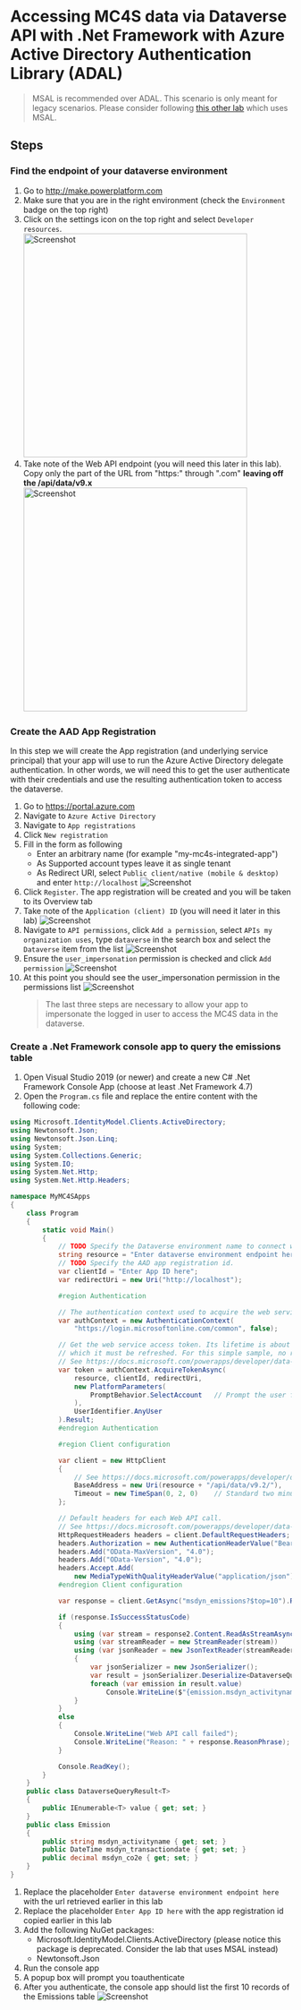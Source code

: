 # Accessing MC4S data via Dataverse API with .Net Framework with Azure Active Directory Authentication Library (ADAL)
> MSAL is recommended over ADAL. This scenario is only meant for legacy scenarios. Please consider following [this other lab](/Web%20API%20NET6-MSAL.md) which uses MSAL. 


## Steps
### Find the endpoint of your dataverse environment
1. Go to http://make.powerplatform.com
1. Make sure that you are in the right environment (check the `Environment` badge on the top right)
1. Click on the settings icon on the top right and select `Developer resources`.
    <br/><img alt="Screenshot" src="./assets/PowerApps%20Dev%20Settings.png" width="400" />
1. Take note of the Web API endpoint (you will need this later in this lab). Copy only the part of the URL from "https:" through ".com" **leaving off the /api/data/v9.x**
    <br/><img alt="Screenshot" src="./assets/PowerApps%20Dev%20Settings2.png" width="400" />

### Create the AAD App Registration
In this step we will create the App registration (and underlying service principal) that your app will use to run the Azure Active Directory delegate authentication. In other words, we will need this to get the user authenticate with their credentials and use the resulting authentication token to access the dataverse.
1. Go to https://portal.azure.com
1. Navigate to `Azure Active Directory`
1. Navigate to `App registrations`
1. Click `New registration`
1. Fill in the form as following
    - Enter an arbitrary name (for example "my-mc4s-integrated-app")
    - As Supported account types leave it as single tenant
    - As Redirect URI, select `Public client/native (mobile & desktop)` and enter `http://localhost`
    ![Screenshot](/assets/AppRegistration-MSAL-1.png)
1. Click `Register`. The app registration will be created and you will be taken to its Overview tab
1. Take note of the `Application (client) ID` (you will need it later in this lab)
    ![Screenshot](/assets/AppRegistration-MSAL-2.png)
1. Navigate to `API permissions`, click `Add a permission`, select `APIs my organization uses`, type `dataverse` in the search box and select the `Dataverse` item from the list
    ![Screenshot](/assets/AppRegistration-MSAL-APIPermission1.png)
1. Ensure the `user_impersonation` permission is checked and click `Add permission`
    ![Screenshot](/assets/AppRegistration-MSAL-APIPermission2.png)
1. At this point you should see the user_impersonation permission in the permissions list
    ![Screenshot](/assets/AppRegistration-MSAL-APIPermission3.png)
    > The last three steps are necessary to allow your app to impersonate the logged in user to access the MC4S data in the dataverse.

### Create a .Net Framework console app to query the emissions table
1. Open Visual Studio 2019 (or newer) and create a new C# .Net Framework Console App (choose at least .Net Framework 4.7)
2. Open the `Program.cs` file and replace the entire content with the following code:



```C#
using Microsoft.IdentityModel.Clients.ActiveDirectory;
using Newtonsoft.Json;
using Newtonsoft.Json.Linq;
using System;
using System.Collections.Generic;
using System.IO;
using System.Net.Http;
using System.Net.Http.Headers;

namespace MyMC4SApps
{
    class Program
    {
        static void Main()
        {
            // TODO Specify the Dataverse environment name to connect with.
            string resource = "Enter dataverse environment endpoint here";
            // TODO Specify the AAD app registration id.
            var clientId = "Enter App ID here";
            var redirectUri = new Uri("http://localhost");

            #region Authentication

            // The authentication context used to acquire the web service access token
            var authContext = new AuthenticationContext(
                "https://login.microsoftonline.com/common", false);

            // Get the web service access token. Its lifetime is about one hour after
            // which it must be refreshed. For this simple sample, no refresh is needed.
            // See https://docs.microsoft.com/powerapps/developer/data-platform/authenticate-oauth
            var token = authContext.AcquireTokenAsync(
                resource, clientId, redirectUri,
                new PlatformParameters(
                    PromptBehavior.SelectAccount   // Prompt the user for a logon account.
                ),
                UserIdentifier.AnyUser
            ).Result;
            #endregion Authentication

            #region Client configuration

            var client = new HttpClient
            {
                // See https://docs.microsoft.com/powerapps/developer/data-platform/webapi/compose-http-requests-handle-errors#web-api-url-and-versions
                BaseAddress = new Uri(resource + "/api/data/v9.2/"),
                Timeout = new TimeSpan(0, 2, 0)    // Standard two minute timeout on web service calls.
            };

            // Default headers for each Web API call.
            // See https://docs.microsoft.com/powerapps/developer/data-platform/webapi/compose-http-requests-handle-errors#http-headers
            HttpRequestHeaders headers = client.DefaultRequestHeaders;
            headers.Authorization = new AuthenticationHeaderValue("Bearer", token.AccessToken);
            headers.Add("OData-MaxVersion", "4.0");
            headers.Add("OData-Version", "4.0");
            headers.Accept.Add(
                new MediaTypeWithQualityHeaderValue("application/json"));
            #endregion Client configuration

            var response = client.GetAsync("msdyn_emissions?$top=10").Result;

            if (response.IsSuccessStatusCode)
            {
                using (var stream = response2.Content.ReadAsStreamAsync().Result)
                using (var streamReader = new StreamReader(stream))
                using (var jsonReader = new JsonTextReader(streamReader))
                { 
                    var jsonSerializer = new JsonSerializer();
                    var result = jsonSerializer.Deserialize<DataverseQueryResult<Emission>>(jsonReader);
                    foreach (var emission in result.value)
                        Console.WriteLine($"{emission.msdyn_activityname} activity on {emission.msdyn_transactiondate} emitted {emission.msdyn_co2e} CO2 Equivalent");
                }
            }
            else
            {
                Console.WriteLine("Web API call failed");
                Console.WriteLine("Reason: " + response.ReasonPhrase);
            }

            Console.ReadKey();
        }
    }
    public class DataverseQueryResult<T>
    {
        public IEnumerable<T> value { get; set; }
    }
    public class Emission
    {
        public string msdyn_activityname { get; set; }
        public DateTime msdyn_transactiondate { get; set; }
        public decimal msdyn_co2e { get; set; }
    }
}

```
1. Replace the placeholder `Enter dataverse environment endpoint here` with the url retrieved earlier in this lab
1. Replace the placeholder `Enter App ID here` with the app registration id copied earlier in this lab
1. Add the following NuGet packages:
    - Microsoft.IdentityModel.Clients.ActiveDirectory (please notice this package is deprecated. Consider the lab that uses MSAL instead)
    - Newtonsoft.Json
1. Run the console app
1. A popup box will prompt you toauthenticate
1. After you authenticate, the console app should list the first 10 records of the Emissions table
    ![Screenshot](/assets/WebApi-NET6-result.png)